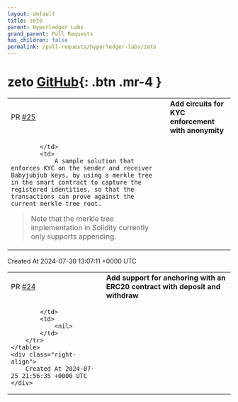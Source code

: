 ```yaml
---
layout: default
title: zeto
parent: Hyperledger Labs
grand_parent: Pull Requests
has_children: false
permalink: /pull-requests/hyperledger-labs/zeto
---
```


# zeto <span class="fs-3 right-align">[GitHub](https://github.com/hyperledger-labs/zeto){: .btn .mr-4 }</span>


<div>
    <table>
        <tr>
            <td>
                PR <a href="https://github.com/hyperledger-labs/zeto/pull/25" class=".btn">#25</a>
            </td>
            <td>
                <b>
                    Add circuits for KYC enforcement with anonymity
                </b>
            </td>
        </tr>
        <tr>
            <td>
                
            </td>
            <td>
                A sample solution that enforces KYC on the sender and receiver Babyjubjub keys, by using a merkle tree in the smart contract to capture the registered identities, so that the transactions can prove against the current merkle tree root.

> Note that the merkle tree implementation in Solidity currently only supports appending.
            </td>
        </tr>
    </table>
    <div class="right-align">
        Created At 2024-07-30 13:07:11 +0000 UTC
    </div>
</div>

<div>
    <table>
        <tr>
            <td>
                PR <a href="https://github.com/hyperledger-labs/zeto/pull/24" class=".btn">#24</a>
            </td>
            <td>
                <b>
                    Add support for anchoring with an ERC20 contract with deposit and withdraw
                </b>
            </td>
        </tr>
        <tr>
            <td>
                
            </td>
            <td>
                <nil>
            </td>
        </tr>
    </table>
    <div class="right-align">
        Created At 2024-07-25 21:56:35 +0000 UTC
    </div>
</div>

